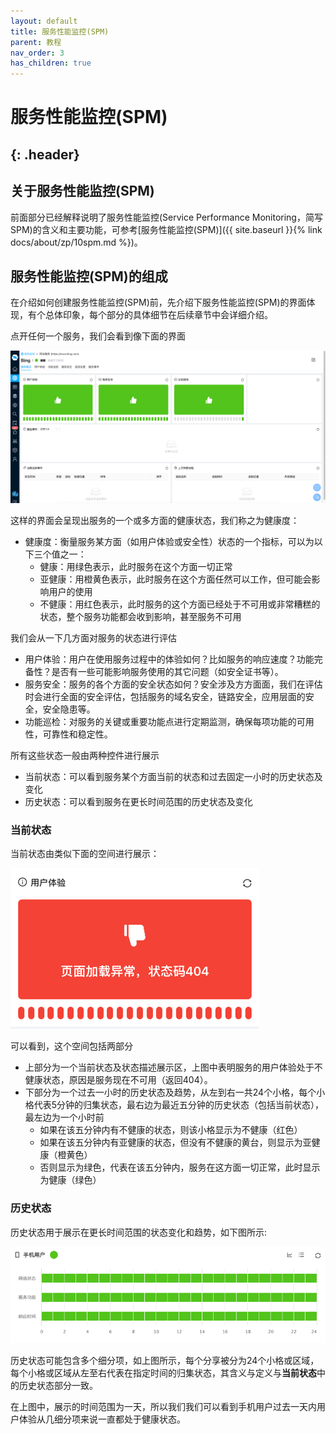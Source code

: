 ```yaml
---
layout: default
title: 服务性能监控(SPM)
parent: 教程
nav_order: 3
has_children: true
---
```


# 服务性能监控(SPM)
{: .header}
---

## 关于服务性能监控(SPM)
前面部分已经解释说明了服务性能监控(Service Performance Monitoring，简写SPM)的含义和主要功能，可参考[服务性能监控(SPM)]({{ site.baseurl }}{% link docs/about/zp/10spm.md %})。

## 服务性能监控(SPM)的组成
在介绍如何创建服务性能监控(SPM)前，先介绍下服务性能监控(SPM)的界面体现，有个总体印象，每个部分的具体细节在后续章节中会详细介绍。

点开任何一个服务，我们会看到像下面的界面

![spm-overview.png](/assets/images/tutorial/spm/spm-overview.png)

这样的界面会呈现出服务的一个或多方面的健康状态，我们称之为健康度：
- 健康度：衡量服务某方面（如用户体验或安全性）状态的一个指标，可以为以下三个值之一：
  - 健康：用绿色表示，此时服务在这个方面一切正常
  - 亚健康：用橙黄色表示，此时服务在这个方面任然可以工作，但可能会影响用户的使用
  - 不健康：用红色表示，此时服务的这个方面已经处于不可用或非常糟糕的状态，整个服务功能都会收到影响，甚至服务不可用

我们会从一下几方面对服务的状态进行评估
- 用户体验：用户在使用服务过程中的体验如何？比如服务的响应速度？功能完备性？是否有一些可能影响服务使用的其它问题（如安全证书等）。
- 服务安全：服务的各个方面的安全状态如何？安全涉及方方面面，我们在评估时会进行全面的安全评估，包括服务的域名安全，链路安全，应用层面的安全，安全隐患等。
- 功能巡检：对服务的关键或重要功能点进行定期监测，确保每项功能的可用性，可靠性和稳定性。

所有这些状态一般由两种控件进行展示
- 当前状态：可以看到服务某个方面当前的状态和过去固定一小时的历史状态及变化
- 历史状态：可以看到服务在更长时间范围的历史状态及变化

### 当前状态
当前状态由类似下面的空间进行展示：

![spm-state-current.png](/assets/images/tutorial/spm/spm-state-current.png)

可以看到，这个空间包括两部分
- 上部分为一个当前状态及状态描述展示区，上图中表明服务的用户体验处于不健康状态，原因是服务现在不可用（返回404）。
- 下部分为一个过去一小时的历史状态及趋势，从左到右一共24个小格，每个小格代表5分钟的归集状态，最右边为最近五分钟的历史状态（包括当前状态），最左边为一个小时前
  - 如果在该五分钟内有不健康的状态，则该小格显示为不健康（红色）
  - 如果在该五分钟内有亚健康的状态，但没有不健康的黄台，则显示为亚健康（橙黄色）
  - 否则显示为绿色，代表在该五分钟内，服务在这方面一切正常，此时显示为健康（绿色）

### 历史状态
历史状态用于展示在更长时间范围的状态变化和趋势，如下图所示:

![spm-state-history.png](/assets/images/tutorial/spm/spm-state-history.png)

历史状态可能包含多个细分项，如上图所示，每个分享被分为24个小格或区域，每个小格或区域从左至右代表在指定时间的归集状态，其含义与定义与**当前状态**中的历史状态部分一致。

在上图中，展示的时间范围为一天，所以我们我们可以看到手机用户过去一天内用户体验从几细分项来说一直都处于健康状态。
